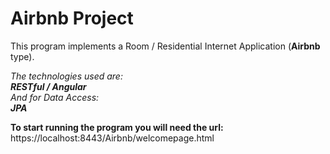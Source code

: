 # Airbnb Project  

This program implements a Room / Residential Internet Application (**Airbnb** type).    

_The technologies used are:_  
**_RESTful / Angular_**  
_And for Data Access:_  
**_JPA_**  

**To start running the program you will need the url:**  
 https://localhost:8443/Airbnb/welcomepage.html
